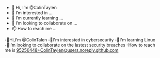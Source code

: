 - 👋 Hi, I’m @ColinTaylen
- 👀 I’m interested in ...
- 🌱 I’m currently learning ...
- 💞️ I’m looking to collaborate on ...
- 📫 How to reach me ...

<!---
ColinTaylen/ColinTaylen is a ✨ special ✨ repository because its `README.md` (this file) appears on your GitHub profile.
You can click the Preview link to take a look at your changes.
--->
-👋Hi,I'm @ColinTalen
-👀I'm interested in cybersecurity
-🌱I'm learning Linux
-💞I'm looking to collaborate on the lastest security breaches
-How to reach me is 95250448+ColinTaylen@users.noreply.github.com

